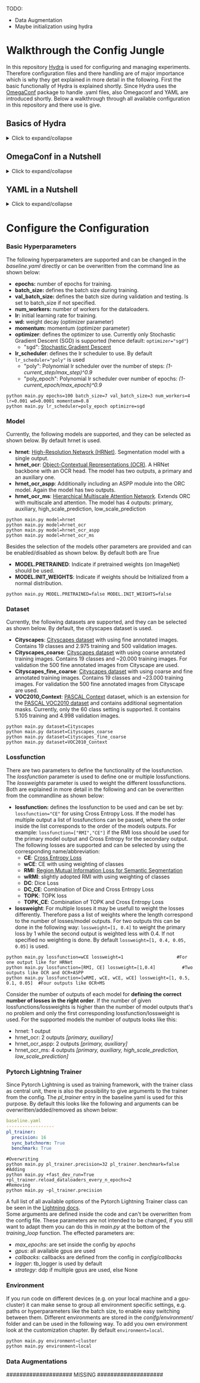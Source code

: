 TODO:
- Data Augmentation
- Maybe initialization using hydra

# Walkthrough the Config Jungle

In this repository [Hydra](https://hydra.cc/) is used for configuring and managing experiments.
Therefore configuration files and there handling are of major importance which is why they get explained in more detail in the following.
First the basic functionally of Hydra is explained shortly. 
Since Hydra uses the [OmegaConf](https://omegaconf.readthedocs.io/en/2.1_branch/) package to handle .yaml files, also Omegaconf and YAML are introduced shortly.
Below a walkthrough through all available configuration in this repository and there use is give.

## Basics of Hydra

<details><summary>Click to expand/collapse</summary>
<p>

[Hydra](https://hydra.cc/) automatically loads and composes different configuration files and allows to dynamically overriding values at runtime via the command line.
In Hydra *.yaml* files are used to specify configurations. 
In this repository the *config/baseline.yaml* can be seen as the main file and from there further configs are composed.
Each subfolder in *config/* is a [config group](https://hydra.cc/docs/tutorials/basic/your_first_app/config_groups/), which contains a separate config file for each alternative inside.
For example the config group *model* is located in the *config/model* subfolder with a separate .yaml file for each available model (hrnet.yaml, hrnet_ocr.yaml, ...).
The individual config files contain model/dataset/etc. specific parameters, like the number of channels in a layer of the model or the number of classes in a dataset.
Having a separate config files for each model/dataset/etc. makes it easy to switch between them and arbitrary combine different config files form different config groups.
Additionally, this ensures that only the relevant parameters are loaded into the job configuration.
Hydra builds the job configuration by composing the config files from the different config groups.
Basically, exactly one config file from each config group is used in this process.
To tell hydra how to compose the job configuration, a [default list](https://hydra.cc/docs/tutorials/basic/your_first_app/defaults/) is used, which specifies which configuration file from which configuration group should be used and in which order they are composed.
The default list is defined in *config/baseline.yaml* and looks like this:
````yaml
baseline.yaml
─────────────────────────────
defaults:
  - _self_
  - callbacks: default
  - data_augmentations: default
  - model: hrnet
  - dataset: Cityscapes
  - environment: local
````
The configs of each config group are merged from top to bottom, where later groups can overwrite the parameters of earlier groups.
Besides the order the default lists also sets default values for the config groups.
This means if not changed in this case the parameters defined in *baseline.yaml*,..., *model/hrnet.yaml* and *datasets/Cityscapes.yaml* are used.
To change the used config file of a config group, the corresponding entry in the default list can be changed in the *baseline.yaml*, or the entry can be overwritten from the commandline.
The [commandline syntax](https://hydra.cc/docs/advanced/override_grammar/basic/#working-with-your-shell) of Hydra is straight forward and elements can be changed, added or removed in the following way.
Thereby this syntax is the same for single parameters like *batch_size* but also for config files from config groups like *model*.
All available options to change for parameters and config groups are shown below in the *Configure the Configuration* part.
````shell
python main.py  parameter_to_change=<new_value>  +parameter_to_add=<a_value>  ~parameter_to_delete
#Example for single parameters
python main.py  batch_size=3 +extra_lr=0.001 ~momentum
#Example for config groups
python main.py  model=hrnet_ocr +parameters=basic ~environment   
````
This was only a short introduction how to use hydra to work with this repository.
For more information on Hydra, check out the official docs or one of the following sources, which provide some nice insights into Hydra
([source1](https://github.com/lkhphuc/lightning-hydra-template),
[source2](https://www.sscardapane.it/tutorials/hydra-tutorial/) and
[source3](https://towardsdatascience.com/complete-tutorial-on-how-to-use-hydra-in-machine-learning-projects-1c00efcc5b9b)).

</p>
</details>

## OmegaConf in a Nutshell

<details><summary>Click to expand/collapse</summary>
<p>

Hydra uses the package [OmegaConf](https://omegaconf.readthedocs.io/en/2.1_branch/) to handle *.yaml* files. 
An introduction to yaml is give below.
OnegaConf gives a lot of possibilities to work with yaml files, but since hydra manages this for you in the background you do not need much of it for a basic use.
If you need further functionality, for example if you manually want to load or save files look 
at the official [OmegaConf docs](https://omegaconf.readthedocs.io/en/2.1_branch/).
The [**Access and Manipulation**](https://omegaconf.readthedocs.io/en/latest/usage.html#access-and-manipulation) of the cfg in python is straight forward:
````yaml
example.yaml
─────────────────────────────
Parameters:
  lr: 0.01
  epochs: 100
  whatever: 
  - 42
  - ...
````
````python3
main.py
─────────────────────────────
from omegaconf import OmegaConf
...
#for the example manually load the cfg, normally done by hydra automatically
cfg = OmegaConf.load("example.yaml") 

#acess over object and dictionary style
lr = cfg.Parameters.lr
lr = cfg["Parameters"]["lr"]

#Manipulation in the same way
cfg.Parameters.epochs = 300
cfg["Parameters"]["epochs"] = 300

##same goes for accessing lists
x = cfg.Parameters.whatever[0]
````
[**Variable interpolation**](https://omegaconf.readthedocs.io/en/latest/usage.html#variable-interpolation) is another important concept of Hydra and Omegaconf.
When defining config files the situation will occur that variables from other config files are needed.
For example for defining the last layer of a model, the number of classes, which is defined in the specific dataset configs, may be needed.
Therefore, variable interpolation is used, which can be seen as a link to a position in the config, that resolved at runtime.
Therefore, the variable is resolved from the dataset which used the current job and no conflicts occur between different dataset configs and the model config.
Variable interpolation is done with the following syntax:``${path.to.another.node.in.the.config}``.
and in that case the value will be the value of that node
````yaml
dataset/a_dataset.yaml
─────────────────────────────
dataset:
  num_classes: 24
````
````yaml
model/a_model.yaml
─────────────────────────────
num_output_classes: ${dataset.number_classes}      #num_output_classes will have the value 24 at runtime
````
</p>
</details>

## YAML in a Nutshell

<details><summary>Click to expand/collapse</summary>
<p>

This is only a short introduction to YAML and only shows its basic syntax. This should be enough for defining you own yaml files but if you need more informations they can be found [here](https://docs.ansible.com/ansible/latest/reference_appendices/YAMLSyntax.html) for example.

Some  **Basic Assignments** are shown here:
````yaml
example.yaml
─────────────────────────────
#Comments in yaml
number: 10                  # Simple value, works for int and float.
string: Text|"Text"         #Strings, Quotation marks are not neccesarily required if the value is text(a string).
empty: None| |Empty|Null
explicit_Type: !!float 1   # Explicitly defined type. works as well for other types like str etc.
missing_vale: ???          # Missing required value. The  has to be given e.g. from the commandline.
optional opt_value:        # Optional Value. Can be empty or ???, and will only be considered if it has a value.
value2: ${number}          # Value interpolation (takes the value of attribute number, in this case 10). $ indicates reference and {} is required.
value3: "myvalue ${number}"  # String interpolation, same as value interpolation just with string output.
booleans: on|off|yes|no|true|false|True|False|TRUE|FALSE    #multiple possibilities to define boolean values.
````
**List** are defined in the following way:
````yaml
#LISTS
alist:
- elem1                   #elements need to be on the same indentation level
- elem2                   # there needs to be a space between dash and element
- ...
samelist: [elem1, elem2, ...]
````
**Dictionaries** are defined in the following way:
````yaml
adict:
  key1: val1                    #keys must be indented
  key2: val2                    #there has to be a space between colon and value
  ...
samedict: {key1: val1, key2: val2, ...}
````
For more complex files you will end up with lists of dictionaries and dictionaries of list and mixtures of both. But basically thats it!
</p>
</details>

# Configure the Configuration

### Basic Hyperparameters
The following hyperparameters are supported and can be changed in the *baseline.yaml* directly or can be overwritten from the command line as shown below:
 - **epochs:** number of epochs for training.
 - **batch_size:** defines the batch size during training. 
 - **val_batch_size:** defines the batch size during validation and testing. Is set to batch_size if not specified.
 - **num_workers:** number of workers for the dataloaders.
 - **lr:** initial learning rate for training.
 - **wd:** weight decay (optimizer parameter)
 - **momentum:** momentum (optimizer parameter)
 - **optimizer**: defines the optimizer to use. Currently only Stochastic Gradient Descent (SGD) is supported (hence default: ``optimizer="sgd"``)
   - "sgd": [Stochastic Gradient Descent](https://pytorch.org/docs/stable/generated/torch.optim.SGD.html)
 - **lr_scheduler**: defines the lr scheduler to use. By default ``lr_scheduler="poly"`` is used
   - "poly": Polynomial lr scheduler over the number of steps: *(1-current_step/max_step)^0.9*
   - "poly_epoch": Polynomial lr scheduler over number of epochs: *(1-current_epoch/max_epoch)^0.9*
 ```` shell
 python main.py epochs=100 batch_size=7 val_batch_size=3 num_workers=4 lr=0.001 wd=0.0001 momentum=0.8 
 python main.py lr_scheduler=poly_epoch optimizre=sgd
  ```` 
### Model
Currently, the following models are supported, and they can be selected as shown below. By default hrnet is used.
- **hrnet**: [High-Resolution Network (HRNet)](https://arxiv.org/pdf/1904.04514.pdf). Segmentation model with a single output.
- **hrnet_ocr**: [Object-Contextual Representations (OCR)](https://arxiv.org/pdf/1909.11065.pdf). 
A HRNet backbone with an OCR head. 
The model has two outputs, a primary and an auxiliary one.
- **hrnet_ocr_aspp**: Additionally including an ASPP module into the ORC model. Again the model has two outputs.
- **hrnet_ocr_ms**: [Hierarchical Multiscale Attention Network](https://arxiv.org/pdf/2005.10821.pdf). Extends ORC with multiscale and attention. 
The model has 4 outputs: primary, auxiliary, high_scale_prediction, low_scale_prediction
```
python main.py model=hrnet
python main.py model=hrnet_ocr
python main.py model=hrnet_ocr_aspp
python main.py model=hrnet_ocr_ms
```
Besides the selection of the models other parameters are provided and can be enabled/disabled as shown below. By default both are True
- **MODEL.PRETRAINED**: Indicate if pretrained weights (on ImageNet) should be used.
- **MODEL.INIT_WEIGHTS**: Indicate if weights should be Initialized from a normal distribution.

```python main.py MODEL.PRETRAINED=false MODEL.INIT_WEIGHTS=false```

### Dataset

Currently, the following datasets are supported, and they can be selected as shown below. By default, the cityscapes dataset is used.
- **Cityscapes**: [Cityscapes dataset](https://www.cityscapes-dataset.com/) with using fine annotated images. Contains 19 classes and 2.975 training and 500 validation images.
- **Cityscapes_coarse**: [Cityscapes dataset](https://www.cityscapes-dataset.com/) with using coarse annotated training images. Contains 19 classes and ~20.000 training images. 
For validation the 500 fine annotated images from Cityscape are used.
- **Cityscapes_fine_coarse**: [Cityscapes dataset](https://www.cityscapes-dataset.com/) with using coarse and fine annotated training images. Contains 19 classes and ~23.000 training images. 
For validation the 500 fine annotated images from Cityscape are used.
- **VOC2010_Context**: [PASCAL Context](https://cs.stanford.edu/~roozbeh/pascal-context/) dataset, which is an extension for the [PASCAL VOC2010 dataset](http://host.robots.ox.ac.uk/pascal/VOC/voc2010/) and contains additional segmentation masks. 
Currently, only the 60 class setting is supported. 
It contains 5.105 training and 4.998 validation images.
```
python main.py dataset=Cityscapes
python main.py dataset=Cityscapes_coarse
python main.py dataset=Cityscapes_fine_coarse
python main.py dataset=VOC2010_Context
```

### Lossfunction

There are two parameters to define the functionality of the lossfunction. 
The *lossfunction* parameter is used to define one or multiple lossfunctions.
The *lossweights* parameter is used to weight the different losssfunctions.
Both are explained in more detail in the following and can be overwritten from the commandline as shown below:
 - **lossfunction:** defines the lossfunction to be used and can be set by: ``lossfunction="CE"`` for using Cross Entropy Loss.
If the model has multiple output a list of lossfunctions can be passed, where the order inside the list corresponds to the order of the models outputs.
For example: ``lossfunction=["RMI","CE"]`` if the RMI loss should be used for the primary model output and Cross Entropy for the secondary output. 
The following losses are supported and can be selected by using the corresponding name/abbreviation:
   - **CE**: [Cross Entropy Loss](https://pytorch.org/docs/1.9.1/generated/torch.nn.CrossEntropyLoss.html)
   - **wCE**: CE with using weighting of classes
   - **RMI**: [Region Mutual Information Loss for Semantic Segmentation](https://arxiv.org/pdf/1910.12037.pdf)
   - **wRMI**: slightly adopted RMI with using weighting of classes
   - **DC**: Dice Loss
   - **DC_CE**: Combination of Dice and Cross Entropy Loss
   - **TOPK**: TOPK loss
   - **TOPK_CE**: Combination of TOPK and Cross Entropy Loss
 - **lossweight**: For multiple losses it may be usefull to weight the losses differently.
Therefore pass a list of weights where the length correspond to the number of losses/model outputs. 
For two outputs this can be done in the following way: ``lossweight=[1, 0.4]`` to weight the primary loss by 1 while the second output is weighted less with 0.4.
If not specified no weighting is done.
By default ``lossweight=[1, 0.4, 0.05, 0.05]`` is used.
```shell
python main.py lossfunction=wCE lossweight=1                    #For one output like for HRNet
python main.py lossfunction=[RMI, CE] lossweight=[1,0.4]          #Two outputs like OCR and OCR+ASPP
python main.py lossfunction=[wRMI, wCE, wCE, wCE] lossweight=[1, 0.5, 0.1, 0.05]  #Four outputs like OCR+MS
```
Consider the number of outputs of each model for **defining the correct number of losses in the right order**. 
If the number of given lossfunctions/lossweights is higher than the number of model outputs that's no problem and only the first corresponding lossfunction/lossweight is used.
For the supported models the number of outputs looks like this:
- hrnet:  1 output
- hrnet_ocr: 2 outputs *[primary, auxiliary]*
- hrnet_ocr_aspp: 2 outputs *[primary, auxiliary]*
- hrnet_ocr_ms: 4 outputs *[primary, auxiliary, high_scale_prediction, low_scale_prediction]*


### Pytorch Lightning Trainer
Since Pytorch Lightning is used as training framework, with the trainer class as central unit, 
there is also the possibility to give arguments to the trainer from the config.
The *pl_trainer* entry in the baseline.yaml is used for this purpose.
By default this looks like the following and arguments can be overwritten/added/removed as shown below:
```` yaml
baseline.yaml
------------------
pl_trainer:
  precision: 16
  sync_batchnorm: True
  benchmark: True
````
````shell
#Overwriting
python main.py pl_trainer.precision=32 pl_trainer.benchmark=false
#Adding
python main.py +fast_dev_run=True +pl_trainer.reload_dataloaders_every_n_epochs=2 
#Removing
python main.py ~pl_trainer.precision 
````
A full list of all available options of the Pytorch Lightning Trainer class can be seen in the [Lightning docs](https://pytorch-lightning.readthedocs.io/en/stable/common/trainer.html#trainer-class-api). \
Some arguments are defined inside the code and can't be overwritten from the config file. 
These parameters are not intended to be changed, if you still want to adapt them you can do this in *main.py* at the bottom of the *training_loop* function.
The effected parameters are: 
- *max_epochs*: are set inside the config by *epochs*
- *gpus*: all available gpus are used
- *callbacks*: callbacks are defined from the config in *config/callbacks*
- *logger*: tb_logger is used by default
- *strategy*: ddp if multiple gpus are used, else None

### Environment

If you run code on different devices (e.g. on your local machine and a gpu-cluster) it can make sense to group all environment specific settings, e.g. paths or hyperparameters like the batch size, to enable easy switching between them. 
Different environments are stored in the *conifg/environment/* folder and can be used in the following way. 
To add you own environment look at the customization chapter. By default ``environment=local``.


````py
python main.py environment=cluster
python main.py environment=local
````

### Data Augmentations
####################
MISSING
####################

